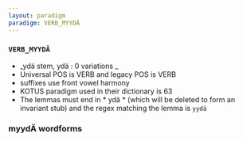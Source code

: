 ```yaml
---
layout: paradigm
paradigm: VERB_MYYDÄ
---
```

### ` VERB_MYYDÄ `

* _ydä stem, ydä : 0 variations _
* Universal POS is VERB and legacy POS is VERB
* suffixes use front vowel harmony
* KOTUS paradigm used in their dictionary is 63
* The lemmas must end in * ydä * (which will be deleted to form an invariant stub) and the regex matching the lemma is ` yydä `

### myydÄ wordforms


